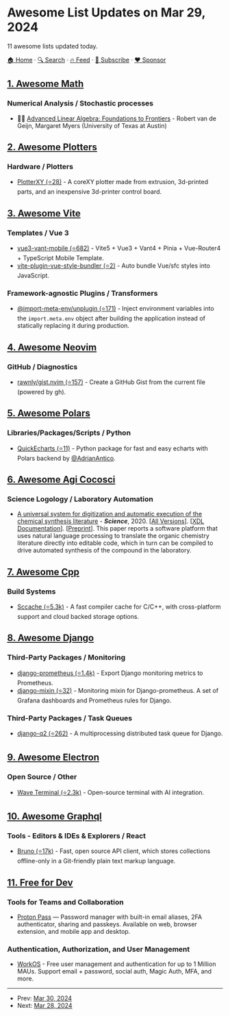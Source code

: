 # Awesome List Updates on Mar 29, 2024

11 awesome lists updated today.

[🏠 Home](/README.md) · [🔍 Search](https://www.trackawesomelist.com/search/) · [🔥 Feed](https://www.trackawesomelist.com/rss.xml) · [📮 Subscribe](https://trackawesomelist.us17.list-manage.com/subscribe?u=d2f0117aa829c83a63ec63c2f&id=36a103854c) · [❤️  Sponsor](https://github.com/sponsors/theowenyoung)



## [1. Awesome Math](/content/rossant/awesome-math/README.md)

### Numerical Analysis / Stochastic processes

*   📝🎥 [Advanced Linear Algebra: Foundations to Frontiers](https://www.cs.utexas.edu/users/flame/laff/alaff/frontmatter.html) - Robert van de Geijn, Margaret Myers (University of Texas at Austin)

## [2. Awesome Plotters](/content/beardicus/awesome-plotters/README.md)

### Hardware / Plotters

*   [PlotterXY (⭐28)](https://github.com/jamescarruthers/PlotterXY) - A coreXY plotter made from extrusion, 3d-printed parts, and an inexpensive 3d-printer control board.

## [3. Awesome Vite](/content/vitejs/awesome-vite/README.md)

### Templates / Vue 3

*   [vue3-vant-mobile (⭐682)](https://github.com/easy-temps/vue3-vant-mobile) - Vite5 + Vue3 + Vant4 + Pinia + Vue-Router4 + TypeScript Mobile Template.
*   [vite-plugin-vue-style-bundler (⭐2)](https://github.com/zhangfisher/vite-plugin-vue-style-bundler) - Auto bundle Vue/sfc styles into JavaScript.

### Framework-agnostic Plugins / Transformers

*   [@import-meta-env/unplugin (⭐171)](https://github.com/runtime-env/import-meta-env) - Inject environment variables into the `import.meta.env` object after building the application instead of statically replacing it during production.

## [4. Awesome Neovim](/content/rockerBOO/awesome-neovim/README.md)

### GitHub / Diagnostics

*   [rawnly/gist.nvim (⭐157)](https://github.com/rawnly/gist.nvim) - Create a GitHub Gist from the current file (powered by gh).

## [5. Awesome Polars](/content/ddotta/awesome-polars/README.md)

### Libraries/Packages/Scripts / Python

*   [QuickEcharts (⭐11)](https://github.com/AdrianAntico/QuickEcharts) - Python package for fast and easy echarts with Polars backend by [@AdrianAntico](https://github.com/AdrianAntico).

## [6. Awesome Agi Cocosci](/content/YuzheSHI/awesome-agi-cocosci/README.md)

### Science Logology / Laboratory Automation

*   [A universal system for digitization and automatic execution of the chemical synthesis literature](https://www.science.org/doi/full/10.1126/science.abc2986) - ***Science***, 2020. \[[All Versions](https://scholar.google.com/scholar?cluster=13909991218383718512\&hl=en\&as_sdt=0,5)]. \[[XDL Documentation](https://croningroup.gitlab.io/chemputer/xdl/index.html)]. \[[Preprint](https://www.chem.gla.ac.uk/cronin/images/pubs/Mehr-ScienceOct2020.pdf)]. This paper reports a software platform that uses natural language processing to translate the organic chemistry literature directly into editable code, which in turn can be compiled to drive automated synthesis of the compound in the laboratory.

## [7. Awesome Cpp](/content/fffaraz/awesome-cpp/README.md)

### Build Systems

*   [Sccache (⭐5.3k)](https://github.com/mozilla/sccache) - A fast compiler cache for C/C++, with cross-platform support and cloud backed storage options.

## [8. Awesome Django](/content/wsvincent/awesome-django/README.md)

### Third-Party Packages / Monitoring

*   [django-prometheus (⭐1.4k)](https://github.com/korfuri/django-prometheus) - Export Django monitoring metrics to Prometheus.
*   [django-mixin (⭐32)](https://github.com/adinhodovic/django-mixin) - Monitoring mixin for Django-prometheus. A set of Grafana dashboards and Prometheus rules for Django.

### Third-Party Packages / Task Queues

*   [django-q2 (⭐262)](https://github.com/django-q2/django-q2) - A multiprocessing distributed task queue for Django.

## [9. Awesome Electron](/content/sindresorhus/awesome-electron/README.md)

### Open Source / Other

*   [Wave Terminal (⭐2.3k)](https://github.com/wavetermdev/waveterm) - Open-source terminal with AI integration.

## [10. Awesome Graphql](/content/chentsulin/awesome-graphql/README.md)

### Tools - Editors & IDEs & Explorers / React

*   [Bruno (⭐17k)](https://github.com/usebruno/bruno) - Fast, open source API client, which stores collections offline-only in a Git-friendly plain text markup language.

## [11. Free for Dev](/content/ripienaar/free-for-dev/README.md)

### Tools for Teams and Collaboration

*   [Proton Pass](https://proton.me/pass) — Password manager with built-in email aliases, 2FA authenticator, sharing and passkeys. Available on web, browser extension, and mobile app and desktop.

### Authentication, Authorization, and User Management

*   [WorkOS](https://workos.com/) - Free user management and authentication for up to 1 Million MAUs. Support email + password, social auth, Magic Auth, MFA, and more.

---

- Prev: [Mar 30, 2024](/content/2024/03/30/README.md)
- Next: [Mar 28, 2024](/content/2024/03/28/README.md)